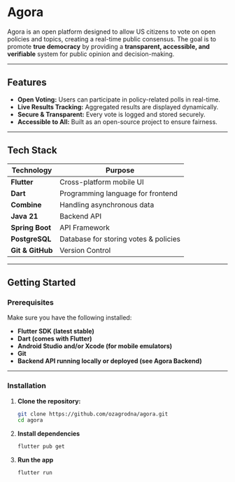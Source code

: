 # Agora

Agora is an open platform designed to allow US citizens to vote on open policies and topics, creating a real-time public consensus. The goal is to promote **true democracy** by providing a **transparent, accessible, and verifiable** system for public opinion and decision-making.

---

## Features
- **Open Voting:** Users can participate in policy-related polls in real-time.
- **Live Results Tracking:** Aggregated results are displayed dynamically.
- **Secure & Transparent:** Every vote is logged and stored securely.
- **Accessible to All:** Built as an open-source project to ensure fairness.

---

## Tech Stack
| Technology  | Purpose |
|-------------|---------|
| **Flutter** | Cross-platform mobile UI |
| **Dart** | Programming language for frontend |
| **Combine** | Handling asynchronous data |
| **Java 21** | Backend API |
| **Spring Boot** | API Framework |
| **PostgreSQL** | Database for storing votes & policies |
| **Git & GitHub** | Version Control |

---

## Getting Started

### Prerequisites
Make sure you have the following installed:
- **Flutter SDK (latest stable)**
- **Dart (comes with Flutter)**
- **Android Studio and/or Xcode (for mobile emulators)**
- **Git**
- **Backend API running locally or deployed (see Agora Backend)**

---

### Installation
1. **Clone the repository:**
   ```sh
   git clone https://github.com/ozagrodna/agora.git
   cd agora

2. **Install dependencies**
    ```sh
    flutter pub get

3. **Run the app**
    ```sh
    flutter run